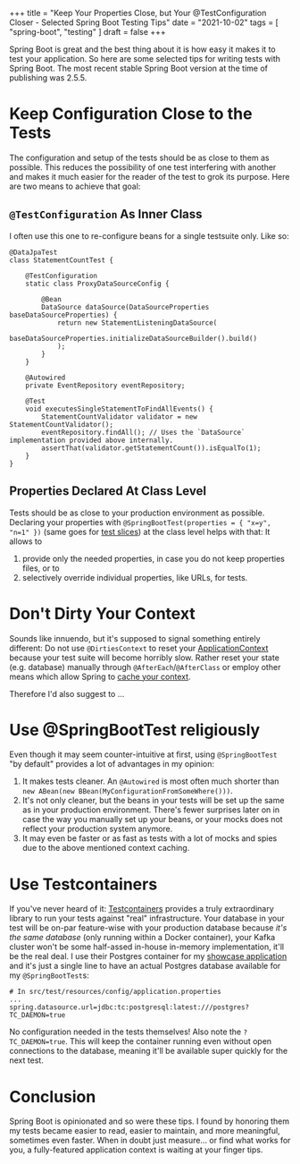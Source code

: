 +++
title = "Keep Your Properties Close, but Your @TestConfiguration Closer - Selected Spring Boot Testing Tips"
date = "2021-10-02"
tags = [
    "spring-boot",
    "testing"
]
draft = false
+++

Spring Boot is great and the best thing about it is how easy it makes it to test your application. So here are some selected tips for writing tests with Spring Boot. The most recent stable Spring Boot version at the time of publishing was 2.5.5.

# Keep Configuration Close to the Tests
The configuration and setup of the tests should be as close to them as possible. This reduces the possibility of one test interfering with another and makes it much easier for the reader of the test to grok its purpose.
Here are two means to achieve that goal:

## `@TestConfiguration` As Inner Class
I often use this one to re-configure beans for a single testsuite only. Like so:

```
@DataJpaTest
class StatementCountTest {

    @TestConfiguration
    static class ProxyDataSourceConfig {

        @Bean
        DataSource dataSource(DataSourceProperties baseDataSourceProperties) {
            return new StatementListeningDataSource(
                baseDataSourceProperties.initializeDataSourceBuilder().build()
            );
        }
    }

    @Autowired
    private EventRepository eventRepository;

    @Test
    void executesSingleStatementToFindAllEvents() {
        StatementCountValidator validator = new StatementCountValidator();
        eventRepository.findAll(); // Uses the `DataSource` implementation provided above internally.
        assertThat(validator.getStatementCount()).isEqualTo(1);
    }
}
```

## Properties Declared At Class Level
Tests should be as close to your production environment as possible. Declaring your properties with `@SpringBootTest(properties = { "x=y", "n=1" })` (same goes for [test slices](https://docs.spring.io/spring-boot/docs/current/reference/html/features.html#features.testing.spring-boot-applications.autoconfigured-tests)) at the class level helps with that: It allows to 
1) provide only the needed properties, in case you do not keep properties files, or to
2) selectively override individual properties, like URLs, for tests.

# Don't Dirty Your Context
Sounds like innuendo, but it's supposed to signal something entirely different: Do not use `@DirtiesContext` to reset your [ApplicationContext](https://docs.spring.io/spring-framework/docs/current/javadoc-api/org/springframework/context/ApplicationContext.html) because your test suite will become horribly slow. 
Rather reset your state (e.g. database) manually through `@AfterEach`/`@AfterClass` or employ other means which allow Spring to [cache your context](https://rieckpil.de/improve-build-times-with-context-caching-from-spring-test/).

Therefore I'd also suggest to ...

# Use @SpringBootTest religiously
Even though it may seem counter-intuitive at first, using `@SpringBootTest` "by default" provides a lot of advantages in my opinion:

1) It makes tests cleaner. An `@Autowired` is most often much shorter than `new ABean(new BBean(MyConfigurationFromSomeWhere()))`.
2) It's not only cleaner, but the beans in your tests will be set up the same as in your production environment. There's fewer surprises later on in case the way you manually set up your beans, or your mocks does not reflect your production system anymore.
3) It may even be faster or as fast as tests with a lot of mocks and spies due to the above mentioned context caching.

# Use Testcontainers
If you've never heard of it: [Testcontainers](https://www.testcontainers.org/) provides a truly extraordinary library to run your tests against "real" infrastructure. Your database in your test will be on-par feature-wise with your production database because _it's the same database_ (only running within a Docker container), your Kafka cluster won't be some half-assed in-house in-memory implementation, it'll be the real deal.
I use their Postgres container for my [showcase application](https://github.com/rmnbhm/wichtelnng) and it's just a single line to have an actual Postgres database available for my `@SpringBootTest`s:
```
# In src/test/resources/config/application.properties
...
spring.datasource.url=jdbc:tc:postgresql:latest:///postgres?TC_DAEMON=true
```
No configuration needed in the tests themselves! Also note the `?TC_DAEMON=true`. This will keep the container running even without open connections to the database, meaning it'll be available super quickly for the next test.

# Conclusion
Spring Boot is opinionated and so were these tips. I found by honoring them my tests became easier to read, easier to maintain, and more meaningful, sometimes even faster. When in doubt just measure... or find what works for you, a fully-featured application context is waiting at your finger tips.
